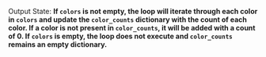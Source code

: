 Output State: **If `colors` is not empty, the loop will iterate through each color in `colors` and update the `color_counts` dictionary with the count of each color. If a color is not present in `color_counts`, it will be added with a count of 0. If `colors` is empty, the loop does not execute and `color_counts` remains an empty dictionary.**